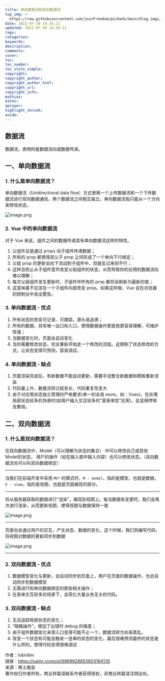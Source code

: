 ```yaml
---
title: 单向数据流和双向数据流
top_img: >-
  https://raw.githubusercontent.com/jourFreedom/picbeds/main/blog_imgs/8ea16b280878493e8b07cd4f33c4b465_9b9b8903ca754025ae8507dbb805525a_thumb.jpg
date: 2022-07-30 14:34:11
updated: 2022-07-30 14:34:11
tags:
categories:
keywords:
description:
comments:
cover:
toc:
toc_number:
toc_style_simple:
copyright:
copyright_author:
copyright_author_href:
copyright_url:
copyright_info:
mathjax:
katex:
aplayer:
highlight_shrink:
aside:
---
```



## 数据流

数据流，表明的是数据流向或数据传递。

## 一、单向数据流

### 1\. 什么是单向数据流？

单向数据流（Unidirectional data flow）方式使用一个上传数据流和一个下传数据流进行双向数据通信，两个数据流之间相互独立。单向数据流指只能从一个方向来修改状态。

![image.png](https://p3-juejin.byteimg.com/tos-cn-i-k3u1fbpfcp/edc419b4e49842a49cef1b1681a34854~tplv-k3u1fbpfcp-zoom-in-crop-mark:1304:0:0:0.awebp)

### 2\. Vue 中的单向数据流

对于 Vue 来说，组件之间的数据传递具有单向数据流这样的特性。

1. 父组件总是通过 props 向子组件传递数据；
2. 所有的 prop 都使得其父子 prop 之间形成了一个单向下行绑定；
3. 父级 prop 的更新会向下流动到子组件中，但是反过来则不行；
4. 这样会防止从子组件意外改变父级组件的状态，从而导致你的应用的数据流向难以理解；
5. 每次父级组件发生更新时，子组件中所有的 prop 都将会刷新为最新的值；
6. 这意味着不应该在一个子组件内部改变 prop。如果这样做，Vue 会在浏览器的控制台中发出警告。

### 3\. 单向数据流 - 优点

1. 所有状态的改变可记录、可跟踪，源头易追溯；
2. 所有的数据，具有唯一出口和入口，使得数据操作更直观更容易理解，可维护性强；
3. 当数据变化时，页面会自动变化
4. 当你需要修改状态，完全重新开始走一个修改的流程。这限制了状态修改的方式，让状态变得可预测，容易调试。

### 4\. 单向数据流 - 缺点

1. 页面渲染完成后，有新数据不能自动更新，需要手动整合新数据和模板重新渲染
2. 代码量上升，数据流转过程变长，代码重复性变大
3. 由于对应用状态独立管理的严格要求(单一的全局 store，如：Vuex)，在处理局部状态较多的场景时(如用户输入交互较多的“富表单型”应用)，会显得啰嗦及繁琐。

## 二、双向数据流

### 1\. 什么是双向数据流？

在双向数据流中，Model（可以理解为状态的集合） 中可以修改自己或其他Model的状态， 用户的操作（如在输入框中输入内容）也可以修改状态。（双向数据流也可以叫双向数据绑定）

---

当我们在前端开发中采用 `MV*` 的模式时，`M - model`，指的是模型，也就是数据，`V - view`，指的是视图，也就是页面展现的部分。

---

将从服务器获取的数据进行“渲染”，展现到视图上。每当数据有变更时，我们会再次进行渲染，从而更新视图，使得视图与数据保持一致

![image.png](https://p3-juejin.byteimg.com/tos-cn-i-k3u1fbpfcp/6022bab6df5a45b695c431e0cdd0ffea~tplv-k3u1fbpfcp-zoom-in-crop-mark:1304:0:0:0.awebp)

---

页面也会通过用户的交互，产生状态、数据的变化，这个时候，我们则编写代码，将视图对数据的更新同步到数据

![image.png](https://p6-juejin.byteimg.com/tos-cn-i-k3u1fbpfcp/6cdbd1d1278149fd94ad5de91d4ecae2~tplv-k3u1fbpfcp-zoom-in-crop-mark:1304:0:0:0.awebp)

---

### 2\. 双向数据流 - 优点

1. 数据模型变化与更新，会自动同步到页面上，用户在页面的数据操作，也会自动同步到数据模型
2. 无需进行和单向数据绑定的那些相关操作；
3. 在表单交互较多的场景下，会简化大量业务无关的代码。

### 3\. 双向数据流 - 缺点

1. 无法追踪局部状态的变化；
2. “暗箱操作”，增加了出错时 debug 的难度；
3. 由于组件数据变化来源入口变得可能不止一个，数据流转方向易紊乱。
4. 改变一个状态有可能会触发一连串的状态的变化，最后很难预测最终的状态是什么样的。使得代码变得很难调试

作者：lubinbin  
链接：<https://juejin.cn/post/6999826653803184135>  
来源：稀土掘金  
著作权归作者所有。商业转载请联系作者获得授权，非商业转载请注明出处。
